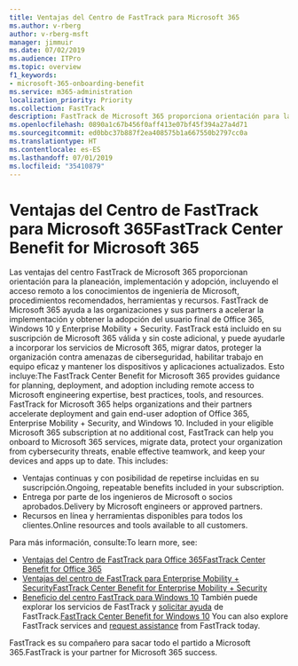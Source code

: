 ```yaml
---
title: Ventajas del Centro de FastTrack para Microsoft 365
ms.author: v-rberg
author: v-rberg-msft
manager: jimmuir
ms.date: 07/02/2019
ms.audience: ITPro
ms.topic: overview
f1_keywords:
- microsoft-365-onboarding-benefit
ms.service: m365-administration
localization_priority: Priority
ms.collection: FastTrack
description: FastTrack de Microsoft 365 proporciona orientación para la planeación, implementación y adopción, incluyendo el acceso remoto a los conocimientos de ingeniería de Microsoft, procedimientos recomendados, herramientas y recursos. FastTrack de Microsoft 365 ayuda a las organizaciones y sus partners a acelerar la implementación y obtener la adopción del usuario final de Office 365, Windows 10 y Enterprise Mobility + Security.
ms.openlocfilehash: 0890a1c67b456f0aff413e07bf45f394a27a4d71
ms.sourcegitcommit: ed0bbc37b887f2ea408575b1a667550b2797cc0a
ms.translationtype: HT
ms.contentlocale: es-ES
ms.lasthandoff: 07/01/2019
ms.locfileid: "35410879"
---
```

# <a name="fasttrack-center-benefit-for-microsoft-365"></a><span data-ttu-id="10bd5-104">Ventajas del Centro de FastTrack para Microsoft 365</span><span class="sxs-lookup"><span data-stu-id="10bd5-104">FastTrack Center Benefit for Microsoft 365</span></span>

<span data-ttu-id="10bd5-p102">Las ventajas del centro FastTrack de Microsoft 365 proporcionan orientación para la planeación, implementación y adopción, incluyendo el acceso remoto a los conocimientos de ingeniería de Microsoft, procedimientos recomendados, herramientas y recursos. FastTrack de Microsoft 365 ayuda a las organizaciones y sus partners a acelerar la implementación y obtener la adopción del usuario final de Office 365, Windows 10 y Enterprise Mobility + Security. FastTrack está incluido en su suscripción de Microsoft 365 válida y sin coste adicional, y puede ayudarle a incorporar los servicios de Microsoft 365, migrar datos, proteger la organización contra amenazas de ciberseguridad, habilitar trabajo en equipo eficaz y mantener los dispositivos y aplicaciones actualizados. Esto incluye:</span><span class="sxs-lookup"><span data-stu-id="10bd5-p102">The FastTrack Center Benefit for Microsoft 365 provides guidance for planning, deployment, and adoption including remote access to Microsoft engineering expertise, best practices, tools, and resources. FastTrack for Microsoft 365 helps organizations and their partners accelerate deployment and gain end-user adoption of Office 365, Enterprise Mobility + Security, and Windows 10. Included in your eligible Microsoft 365 subscription at no additional cost, FastTrack can help you onboard to Microsoft 365 services, migrate data, protect your organization from cybersecurity threats, enable effective teamwork, and keep your devices and apps up to date. This includes:</span></span>

- <span data-ttu-id="10bd5-109">Ventajas continuas y con posibilidad de repetirse incluidas en su suscripción.</span><span class="sxs-lookup"><span data-stu-id="10bd5-109">Ongoing, repeatable benefits included in your subscription.</span></span>
- <span data-ttu-id="10bd5-110">Entrega por parte de los ingenieros de Microsoft o socios aprobados.</span><span class="sxs-lookup"><span data-stu-id="10bd5-110">Delivery by Microsoft engineers or approved partners.</span></span>
- <span data-ttu-id="10bd5-111">Recursos en línea y herramientas disponibles para todos los clientes.</span><span class="sxs-lookup"><span data-stu-id="10bd5-111">Online resources and tools available to all customers.</span></span>
  
<span data-ttu-id="10bd5-112">Para más información, consulte:</span><span class="sxs-lookup"><span data-stu-id="10bd5-112">To learn more, see:</span></span>

- [<span data-ttu-id="10bd5-113">Ventajas del Centro de FastTrack para Office 365</span><span class="sxs-lookup"><span data-stu-id="10bd5-113">FastTrack Center Benefit for Office 365</span></span>](O365-fasttrack-benefit-for-office-365.md) 
- [<span data-ttu-id="10bd5-114">Ventajas del centro de FastTrack para Enterprise Mobility + Security</span><span class="sxs-lookup"><span data-stu-id="10bd5-114">FastTrack Center Benefit for Enterprise Mobility + Security</span></span>](EMS-fasttrack-benefit-for-EMS.md)
- <span data-ttu-id="10bd5-115">[Beneficio del centro FastTrack para Windows 10](Win-10-fasttrack-benefit-for-Windows-10.md) También puede explorar los servicios de FastTrack y [solicitar ayuda](https://go.microsoft.com/fwlink/p/?LinkId=2003903) de FastTrack.</span><span class="sxs-lookup"><span data-stu-id="10bd5-115">[FastTrack Center Benefit for Windows 10](Win-10-fasttrack-benefit-for-Windows-10.md) You can also explore FastTrack services and [request assistance](https://go.microsoft.com/fwlink/p/?LinkId=2003903) from FastTrack today.</span></span>

<span data-ttu-id="10bd5-116">FastTrack es su compañero para sacar todo el partido a Microsoft 365.</span><span class="sxs-lookup"><span data-stu-id="10bd5-116">FastTrack is your partner for Microsoft 365 success.</span></span>
  
  

 